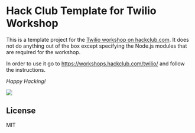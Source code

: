 # Hack Club Template for Twilio Workshop

This is a template project for the [Twilio workshop on hackclub.com](https://workshops.hackclub.com/twilio/). It does not do anything out of the box except specifying the Node.js modules that are required for the workshop.

In order to use it go to https://workshops.hackclub.com/twilio/ and follow the instructions. 

_Happy Hacking!_

![](http://i.giphy.com/l41lTx8NXePPPPvva.gif)

## License

MIT
